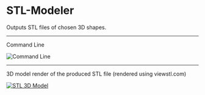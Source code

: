 # STL-Modeler
Outputs STL files of chosen 3D shapes.

------------


Command Line

![Command Line](https://i.imgur.com/2g8Zmin.png)


------------

 3D model render of the produced STL file (rendered using viewstl.com)

[![STL 3D Model](https://i.imgur.com/edlXHjr.png)](https://www.viewstl.com/ "![STL 3D Model](https://i.imgur.com/edlXHjr.png)")